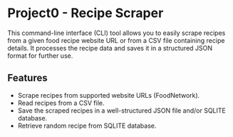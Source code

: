 # Project0 - Recipe Scraper

This command-line interface (CLI) tool allows you to easily scrape recipes from a given food recipe website URL or from a CSV file containing recipe details. It processes the recipe data and saves it in a structured JSON format for further use.

## Features
*    Scrape recipes from supported website URLs (FoodNetwork).
*    Read recipes from a CSV file.
*    Save the scraped recipes in a well-structured JSON file and/or SQLITE database.
*    Retrieve random recipe from SQLITE database.
